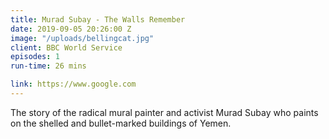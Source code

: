 ```yaml
---
title: Murad Subay - The Walls Remember
date: 2019-09-05 20:26:00 Z
image: "/uploads/bellingcat.jpg"
client: BBC World Service
episodes: 1
run-time: 26 mins

link: https://www.google.com
---
```


The story of the radical mural painter and activist Murad Subay who paints on the shelled and bullet-marked buildings of Yemen.